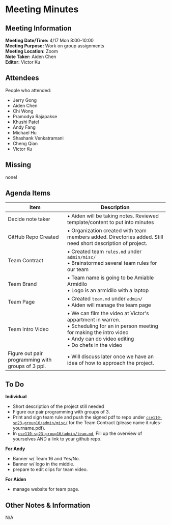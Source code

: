 # Meeting Minutes

## Meeting Information

**Meeting Date/Time:** 4/17 Mon 8:00-10:00 <br>
**Meeting Purpose:** Work on group assignments <br>
**Meeting Location:** Zoom <br>
**Note Taker:** Aiden Chen <br>
**Editor:** Victor Ku <br>

## Attendees

People who attended:

- Jerry Gong
- Aiden Chen
- Chi Wong
- Pramodya Rajapakse
- Khushi Patel
- Andy Fang
- Michael Hu
- Shashank Venkatramani
- Cheng Qian
- Victor Ku

## Missing

none!

## Agenda Items

| Item                                              | Description                                                                                                                                                                              |
| ------------------------------------------------- | ---------------------------------------------------------------------------------------------------------------------------------------------------------------------------------------- |
| Decide note taker                                 | • Aiden will be taking notes. Reviewed template/content to put into minutes<br>                                                                                                          |
| GitHub Repo Created                               | • Organization created with team members added. Directories added. Still need short description of project.                                                                              |
| Team Contract                                     | • Created team `rules.md` under `admin/misc/`<br>• Brainstormed several team rules for our team                                                                                          |
| Team Brand                                        | • Team name is going to be Amiable Armidilo <br>• Logo is an armidilo with a laptop<br>                                                                                                  |
| Team Page                                         | • Created `team.md` under `admin/` <br>• Aiden will manage the team page<br>                                                                                                             |
| Team Intro Video                                  | • We can film the video at Victor's appartment in warren.<br> • Scheduling for an in person meeting for making the intro video<br>• Andy can do video editing<br>• Do chefs in the video |
| Figure out pair programming with groups of 3 ppl. | • Will discuss later once we have an idea of how to approach the project.<br>                                                                                                            |

## To Do

**Individual**

- Short description of the project still needed
- Figure our pair programming with groups of 3.
- Print and sign team rule and push the signed pdf to repo under [`cse110-sp23-group16/admin/misc/`](https://github.com/cse110-sp23-group16/cse110-sp23-group16/tree/main/admin/misc) for the Team Contract (please name it rules-yourname.pdf).
- In [`cse110-sp23-group16/admin/team.md`](https://github.com/cse110-sp23-group16/cse110-sp23-group16/blob/main/admin/team.md), Fill up the overview of yourselves AND a link to your github repo.

**For Andy**

- Banner w/ Team 16 and Yes/No.
- Banner w/ logo in the middle.
- prepare to edit clips for team video.

**For Aiden**

- manage website for team page.

## Other Notes & Information

N/A
